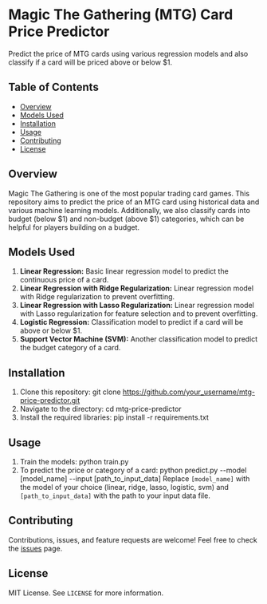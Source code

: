 # Magic The Gathering (MTG) Card Price Predictor

Predict the price of MTG cards using various regression models and also classify if a card will be priced above or below $1.

## Table of Contents

- [Overview](#overview)
- [Models Used](#models-used)
- [Installation](#installation)
- [Usage](#usage)
- [Contributing](#contributing)
- [License](#license)

## Overview

Magic The Gathering is one of the most popular trading card games. This repository aims to predict the price of an MTG card using historical data and various machine learning models. Additionally, we also classify cards into budget (below $1) and non-budget (above $1) categories, which can be helpful for players building on a budget.

## Models Used

1. **Linear Regression:** Basic linear regression model to predict the continuous price of a card.
2. **Linear Regression with Ridge Regularization:** Linear regression model with Ridge regularization to prevent overfitting.
3. **Linear Regression with Lasso Regularization:** Linear regression model with Lasso regularization for feature selection and to prevent overfitting.
4. **Logistic Regression:** Classification model to predict if a card will be above or below $1.
5. **Support Vector Machine (SVM):** Another classification model to predict the budget category of a card.

## Installation

1. Clone this repository:
git clone https://github.com/your_username/mtg-price-predictor.git
2. Navigate to the directory:
cd mtg-price-predictor
3. Install the required libraries:
pip install -r requirements.txt

## Usage

1. Train the models:
python train.py
2. To predict the price or category of a card:
python predict.py --model [model_name] --input [path_to_input_data]
Replace `[model_name]` with the model of your choice (linear, ridge, lasso, logistic, svm) and `[path_to_input_data]` with the path to your input data file.

## Contributing

Contributions, issues, and feature requests are welcome! Feel free to check the [issues](https://github.com/your_username/mtg-price-predictor/issues) page.

## License

MIT License. See `LICENSE` for more information.
